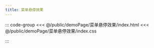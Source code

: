 ```yaml
---
title: 菜单悬停效果
---
```


::: code-group
<<< @/public/demoPage/菜单悬停效果/index.html
<<< @/public/demoPage/菜单悬停效果/index.css

:::